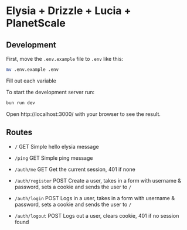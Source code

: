 # Elysia + Drizzle + Lucia + PlanetScale

## Development

First, move the `.env.example` file to `.env` like this:

```bash
mv .env.example .env
```

Fill out each variable

To start the development server run:

```bash
bun run dev
```

Open http://localhost:3000/ with your browser to see the result.

## Routes

- `/`
  GET Simple hello elysia message

- `/ping`
  GET Simple ping message

- `/auth/me`
  GET Get the current session, 401 if none

- `/auth/register`
  POST Create a user, takes in a form with username & password, sets a cookie and sends the user to `/`

- `/auth/login`
  POST Logs in a user, takes in a form with username & password, sets a cookie and sends the user to `/`

- `/auth/logout`
  POST Logs out a user, clears cookie, 401 if no session found
